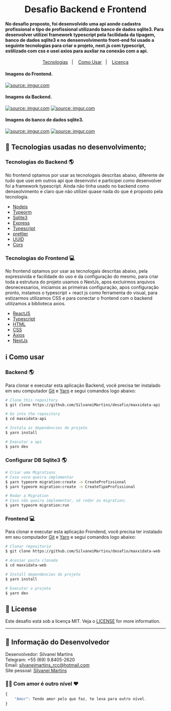 <h1 align="center">
    Desafio Backend e Frontend
</h1>

<h4 align="left">
No desafio proposto, foi desenvolvido uma api aonde cadastra profissional e tipo de profissional utilizando banco de dados sqlite3. Para desenvolver utilizei framework typescript pela facilidada da tipagem, banco  de dados sqlite3 e no densenvolvimento front-end foi usado a seguinte tecnologias para criar o projeto, next.js com typescript, estilizado com css e usei axios para auxliar na conexão com a api.
</h4>

<p align="center">
  <a href="#rocket-tecnologias">Tecnologias</a>&nbsp;&nbsp;&nbsp;|&nbsp;&nbsp;&nbsp;
  <a href="#information_source-como-usar">Como Usar</a>&nbsp;&nbsp;&nbsp;|&nbsp;&nbsp;&nbsp;
  <a href="#memo-license">Licença</a>
</p>

<h4 align="left">
  Imagens do Frontend.
</h4>

<a href="https://imgur.com/7DO7uYq"><img src="https://i.imgur.com/7DO7uYq.png" title="source: imgur.com" /></a>

<h4 align="left">
   Imagens da Backend.
</h4>

<a href="https://imgur.com/XNCnrV6"><img src="https://i.imgur.com/XNCnrV6.png" title="source: imgur.com" /></a>
<a href="https://imgur.com/v7RjRHy"><img src="https://i.imgur.com/v7RjRHy.png" title="source: imgur.com" /></a>

<h4 align="left">
  Imagens do banco de dados sqlite3.
</h4>

<a href="https://imgur.com/3eiQPzP"><img src="https://i.imgur.com/3eiQPzP.png" title="source: imgur.com" /></a>
<a href="https://imgur.com/7sPzt2x"><img src="https://i.imgur.com/7sPzt2x.png" title="source: imgur.com" /></a>

## :rocket: Tecnologias usadas no desenvolvimento;

### Tecnologias do Backend :earth_americas:
No frontend optamos por usar as tecnologais descritas abaixo, diferente de tudo que usei em outros api que desenvolvi e participei como desenvolver foi a framework typescript. Ainda não tinha usado no backend como denseolvimento e claro que não utilizei quase nada do que é proposto pela tecnologia.

-  [Nodejs](https://nodejs.org/en/)
-  [Typeorm](https://typeorm.io/#/)
-  [Sqlite3](https://www.sqlite.org/index.html)
-  [Express](https://expressjs.com/pt-br/)
-  [Typescript](https://www.typescriptlang.org/)
-  [prettier](https://prettier.io/)
-  [UUID](https://www.uuidgenerator.net/)
-  [Cors](https://demoiselle.gitbooks.io/documentacao-jee/content/cors.html)

### Tecnologias do Frontend :computer:
No frontend optamos por usar as tecnologais descritas abaixo, pela expressivida e facilidade do uso e da configuração do mesmo, para criar toda a estrutura do projeto usamos o NextJs, apos excluirmos arquivos desnecessarios, iniciamos as primeiras configuração, apos configuração pronto, instamos o typescript + react js como ferramenta do visual, para estizarmos utilizamos CSS e para conectar o frontend com o backend utilizamos a biblioteca axios.

-  [ReactJS](https://reactjs.org/)
-  [Typescript](https://www.typescriptlang.org/)
-  [HTML](https://developer.mozilla.org/pt-BR/docs/Web/HTML)
-  [CSS](https://developer.mozilla.org/pt-BR/docs/Web/CSS/)
-  [Axios](https://github.com/axios/axios)
-  [NextJs](https://nextjs.org/)

## :information_source: Como usar

### Backend :earth_americas:
Para clonar e executar esta aplicação Backend, você precisa ter instalado em seu computador [Git](https://git-scm.com) e [Yarn](https://yarnpkg.com/) e segui comandos logo abaixo:

```bash
# Clone this repository
$ git clone https://github.com/SilvaneiMartins/desafio/maxxidata-api

# Go into the repository
$ cd maxxidata-api

# Instala as dependencies do projeto
$ yarn install

# Executar a api
$ yarn dev
```

### Configurar DB Sqlite3 :earth_americas:
```bash
# Criar uma Migrations
# Caso voce queira implementar
$ yarn typeorm migration:create -n CreateProfissional
$ yarn typeorm migration:create -n CreateTipoProfissional

# Rodar a Migration
# Caso não queira implementar, só rodar as migration;
$ yarn typeorm migration:run
```

### Frontend :computer:
Para clonar e executar esta aplicação Frondend, você precisa ter instalado em seu computador [Git](https://git-scm.com) e [Yarn](https://yarnpkg.com/) e segui comandos logo abaixo:

```bash
# Clonar repositorio
$ git clone https://github.com/SilvaneiMartins/desafio/maxxidata-web

# Acessar pasta clonada
$ cd maxxidata-web

# Install dependencies do projeto
$ yarn install

# Executar o projeto
$ yarn dev
```

## :memo: License
Este desafio está sob a licença MIT. Veja o [LICENSE](https://github.com/SilvaneiMartins/desafio/blob/master/LICENSE) for more information.

---

## 👩 Informação do Desenvolvedor
Desenvolvedor: Silvanei Martins<br>
Telegram: +55 (69) 9.8405-2620 <br>
Email: silvaneimartins_rcc@hotmail.com<br>
Site pessoal: <a href="https://silvaneimartins.com.br/">Silvanei Martins</a><br>

### 🤜🤛 Com amor é outro nível ❤
```js
{
    "Amor": Tendo amor pelo que faz, te leva para outro nível.
}
```
